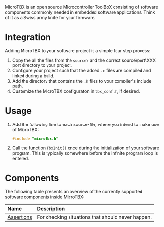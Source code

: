 MicroTBX is an open source Microcontroller ToolBoX consisting of software components commonly needed in embedded software applications. Think of it as a Swiss army knife for your firmware.

# Integration

Adding MicroTBX to your software project is a simple four step process:

1. Copy the all the files from the `source\` and the correct source\port\XXX port directory to 
   your project.
2. Configure your project such that the added `.c` files are compiled and linked during
   a build.
3. Add the directory that contains the `.h` files to your compiler's include path.
4. Customize the MicroTBX configuraton in `tbx_conf.h`, if desired.

# Usage

1. Add the following line to each source-file, where you intend to make use of MicroTBX:
   ```c
   #include "microtbx.h"
   ```
2. Call the function `TbxInit()` once during the initialization of your software program. This is
   typically somewhere before the infinite program loop is entered.




# Components

The following table presents an overview of the currently supported software components inside MicroTBX:

| Name                                  | Description |
| :------------------------------------ | :---------- |
| [Assertions](assertions.md)           | For checking situations that should never happen. |